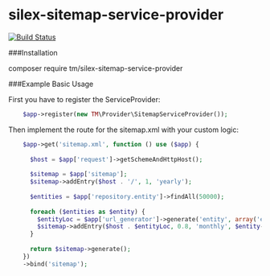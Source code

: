 silex-sitemap-service-provider
==============================
[![Build Status](https://travis-ci.org/tommy-muehle/silex-sitemap-service-provider.svg?branch=master)](https://travis-ci.org/tommy-muehle/silex-sitemap-service-provider)

###Installation

composer require tm/silex-sitemap-service-provider

###Example Basic Usage

First you have to register the ServiceProvider:
```php
    $app->register(new TM\Provider\SitemapServiceProvider());
```

Then implement the route for the sitemap.xml with your custom logic:
```php
    $app->get('sitemap.xml', function () use ($app) {
  
      $host = $app['request']->getSchemeAndHttpHost();
      
      $sitemap = $app['sitemap'];
      $sitemap->addEntry($host . '/', 1, 'yearly');
      
      $entities = $app['repository.entity']->findAll(50000);
  
      foreach ($entities as $entity) {
        $entityLoc = $app['url_generator']->generate('entity', array('entity' => $entity->getId()));
        $sitemap->addEntry($host . $entityLoc, 0.8, 'monthly', $entity->getLastModified());
      }
  
      return $sitemap->generate();
    })
    ->bind('sitemap');
```
